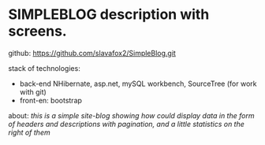 # **SIMPLEBLOG**  description with screens.

github: https://github.com/slavafox2/SimpleBlog.git

stack of technologies:  

* back-end 	NHibernate, asp.net, mySQL workbench, SourceTree (for work with git)
* front-en: bootstrap

about: 
_this is a simple site-blog showing how could display data in the form of headers and descriptions with pagination, and a little statistics on the right of them_



